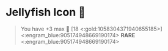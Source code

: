 # Jellyfish Icon 🪼
> You have +3 max 🔷 [18 <:gold:1058304371940655185>]
<:engram_blue:905174948669190174> __RARE__ <:engram_blue:905174948669190174>
